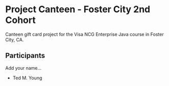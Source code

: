 # Project Canteen - Foster City 2nd Cohort

Canteen gift card project for the Visa NCG Enterprise Java course in Foster City, CA.

## Participants

Add your name...

* Ted M. Young


